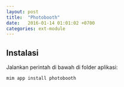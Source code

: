 ```yaml
---
layout: post
title:  "Photobooth"
date:   2016-01-14 01:01:02 +0700
categories: ext-module
---
```


## Instalasi

Jalankan perintah di bawah di folder aplikasi:

```
mim app install photobooth
```

